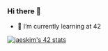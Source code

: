 ### Hi there 👋

- 🌱 I’m currently learning at 42

 [![jaeskim's 42 stats](https://badge42.herokuapp.com/api/stats/emenella)](https://github.com/JaeSeoKim/badge42)
